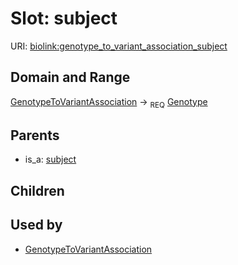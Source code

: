 # Slot: subject




URI: [biolink:genotype_to_variant_association_subject](https://w3id.org/biolink/vocab/genotype_to_variant_association_subject)
## Domain and Range

[GenotypeToVariantAssociation](GenotypeToVariantAssociation.md) ->  <sub>REQ</sub> [Genotype](Genotype.md)
## Parents

 *  is_a: [subject](subject.md)
## Children

## Used by

 * [GenotypeToVariantAssociation](GenotypeToVariantAssociation.md)
